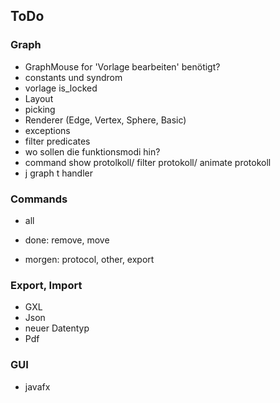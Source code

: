 ## ToDo 
### Graph
- GraphMouse for 'Vorlage bearbeiten' benötigt?
- constants und syndrom
- vorlage is_locked
- Layout
- picking
- Renderer (Edge, Vertex, Sphere, Basic)
- exceptions
- filter predicates
- wo sollen die funktionsmodi hin?
- command show protolkoll/ filter protokoll/ animate protokoll
- j graph t handler


### Commands 
- all

- done: remove, move

- morgen: protocol, other, export

### Export, Import
- GXL
- Json
- neuer Datentyp
- Pdf 

### GUI
- javafx